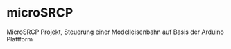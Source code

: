 microSRCP
=========

MicroSRCP Projekt, Steuerung einer Modelleisenbahn auf Basis der Arduino Plattform
